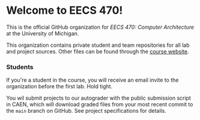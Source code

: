 # Welcome to EECS 470!

This is the official GitHub organization for *EECS 470:
Computer Architecture* at the University of Michigan.

This organization contains private student and team
repositories for all lab and project sources. Other
files can be found through the
[course website](https://www.eecs.umich.edu/courses/eecs470/).

### Students

If you're a student in the course, you will receive an
email invite to the organization before the first lab.
Hold tight.

You wil submit projects to our autograder with the
public submission script in CAEN, which will download
graded files from your most recent commit to the `main`
branch on GitHub. See project specifications for
details.
